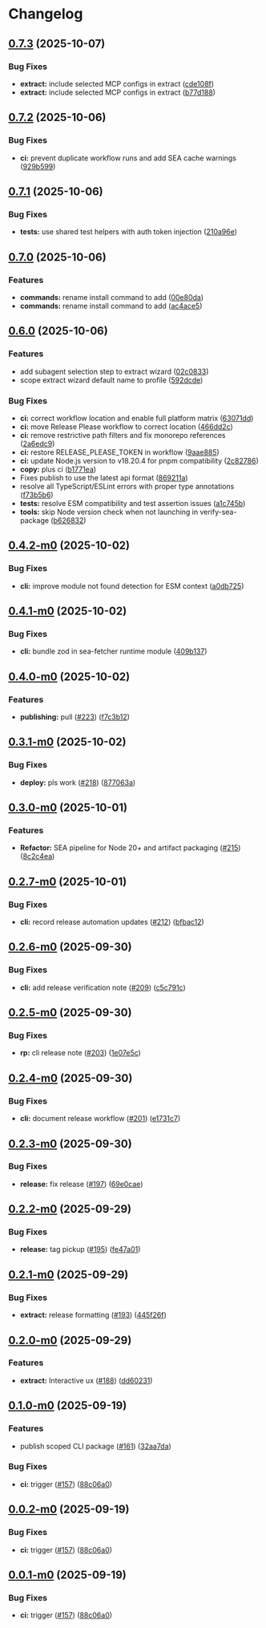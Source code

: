 # Changelog

## [0.7.3](https://github.com/terrazul-ai/cli/compare/v0.7.2...v0.7.3) (2025-10-07)


### Bug Fixes

* **extract:** include selected MCP configs in extract ([cde108f](https://github.com/terrazul-ai/cli/commit/cde108f468d802716721c195a60e29a3364831f5))
* **extract:** include selected MCP configs in extract ([b77d188](https://github.com/terrazul-ai/cli/commit/b77d1888de8e07424fe5e901b91d1837335ed78b))

## [0.7.2](https://github.com/terrazul-ai/cli/compare/v0.7.1...v0.7.2) (2025-10-06)


### Bug Fixes

* **ci:** prevent duplicate workflow runs and add SEA cache warnings ([929b599](https://github.com/terrazul-ai/cli/commit/929b599fdc595b2878fdec2a77a9b9ecf053bb4f))

## [0.7.1](https://github.com/terrazul-ai/cli/compare/v0.7.0...v0.7.1) (2025-10-06)


### Bug Fixes

* **tests:** use shared test helpers with auth token injection ([210a96e](https://github.com/terrazul-ai/cli/commit/210a96e533b3cff932cc8009a00bb8d76ef602c5))

## [0.7.0](https://github.com/terrazul-ai/cli/compare/v0.6.0...v0.7.0) (2025-10-06)


### Features

* **commands:** rename install command to add ([00e80da](https://github.com/terrazul-ai/cli/commit/00e80da450182ea4b2d179d2a9438f8ae0979681))
* **commands:** rename install command to add ([ac4ace5](https://github.com/terrazul-ai/cli/commit/ac4ace54d46feb9426e21699748cbce40931fe7f))

## [0.6.0](https://github.com/terrazul-ai/cli/compare/v0.5.13...v0.6.0) (2025-10-06)


### Features

* add subagent selection step to extract wizard ([02c0833](https://github.com/terrazul-ai/cli/commit/02c0833c3fe28a045b044081ece6abd4fd9818b8))
* scope extract wizard default name to profile ([592dcde](https://github.com/terrazul-ai/cli/commit/592dcdeef5b4ea0b76bc204a9073b64e82ace6a7))


### Bug Fixes

* **ci:** correct workflow location and enable full platform matrix ([63071dd](https://github.com/terrazul-ai/cli/commit/63071dd75f5b6f5161e2e2d8afab03564c75f102))
* **ci:** move Release Please workflow to correct location ([466dd2c](https://github.com/terrazul-ai/cli/commit/466dd2c7a068144b35e5d0eea1ccd256da9e6594))
* **ci:** remove restrictive path filters and fix monorepo references ([2a6edc9](https://github.com/terrazul-ai/cli/commit/2a6edc9cb546f90053d462372b2aab8b58c63d84))
* **ci:** restore RELEASE_PLEASE_TOKEN in workflow ([9aae885](https://github.com/terrazul-ai/cli/commit/9aae885835b0cda6dcfd888971c06af8913ba890))
* **ci:** update Node.js version to v18.20.4 for pnpm compatibility ([2c82786](https://github.com/terrazul-ai/cli/commit/2c82786b223a05947306a12c63b383f509c6a4bc))
* **copy:** plus ci ([b1771ea](https://github.com/terrazul-ai/cli/commit/b1771ea9807b08a676995192f139ae7b16a7f004))
* Fixes publish to use the latest api format ([869211a](https://github.com/terrazul-ai/cli/commit/869211a6e24be7399e2bb9532a4182efb507df78))
* resolve all TypeScript/ESLint errors with proper type annotations ([f73b5b6](https://github.com/terrazul-ai/cli/commit/f73b5b6a3d65f424abf1f16ac636770e24d1d717))
* **tests:** resolve ESM compatibility and test assertion issues ([a1c745b](https://github.com/terrazul-ai/cli/commit/a1c745b613f634408585b9037a3542aa9099dde5))
* **tools:** skip Node version check when not launching in verify-sea-package ([b626832](https://github.com/terrazul-ai/cli/commit/b6268323f9c9971fe5032f1ee8d5130ece5d34b6))

## [0.4.2-m0](https://github.com/terrazul-ai/terrazul/compare/v0.4.1-m0...v0.4.2-m0) (2025-10-02)


### Bug Fixes

* **cli:** improve module not found detection for ESM context ([a0db725](https://github.com/terrazul-ai/terrazul/commit/a0db72539774335464f3db3e89735db86b8ad42e))

## [0.4.1-m0](https://github.com/terrazul-ai/terrazul/compare/v0.4.0-m0...v0.4.1-m0) (2025-10-02)


### Bug Fixes

* **cli:** bundle zod in sea-fetcher runtime module ([409b137](https://github.com/terrazul-ai/terrazul/commit/409b13719205afbba2b54e5b48bf4cc147f9ae14))

## [0.4.0-m0](https://github.com/terrazul-ai/terrazul/compare/v0.3.1-m0...v0.4.0-m0) (2025-10-02)


### Features

* **publishing:** pull ([#223](https://github.com/terrazul-ai/terrazul/issues/223)) ([f7c3b12](https://github.com/terrazul-ai/terrazul/commit/f7c3b12da9923299427b8f195bfb8dce838f93ae))

## [0.3.1-m0](https://github.com/terrazul-ai/terrazul/compare/v0.3.0-m0...v0.3.1-m0) (2025-10-02)


### Bug Fixes

* **deploy:** pls work ([#218](https://github.com/terrazul-ai/terrazul/issues/218)) ([877063a](https://github.com/terrazul-ai/terrazul/commit/877063a04e182df0b4090bc427e958aec46f5e9b))

## [0.3.0-m0](https://github.com/terrazul-ai/terrazul/compare/v0.2.7-m0...v0.3.0-m0) (2025-10-01)


### Features

* **Refactor:** SEA pipeline for Node 20+ and artifact packaging ([#215](https://github.com/terrazul-ai/terrazul/issues/215)) ([8c2c4ea](https://github.com/terrazul-ai/terrazul/commit/8c2c4ea5d25670c949876f9ff6dd09520abc0a55))

## [0.2.7-m0](https://github.com/terrazul-ai/terrazul/compare/v0.2.6-m0...v0.2.7-m0) (2025-10-01)


### Bug Fixes

* **cli:** record release automation updates ([#212](https://github.com/terrazul-ai/terrazul/issues/212)) ([bfbac12](https://github.com/terrazul-ai/terrazul/commit/bfbac12e5eded3c43cf5609c4d3b6d7c99aa2912))

## [0.2.6-m0](https://github.com/terrazul-ai/terrazul/compare/v0.2.5-m0...v0.2.6-m0) (2025-09-30)


### Bug Fixes

* **cli:** add release verification note ([#209](https://github.com/terrazul-ai/terrazul/issues/209)) ([c5c791c](https://github.com/terrazul-ai/terrazul/commit/c5c791cb97600f16bf0b7346baa7537c3af3e116))

## [0.2.5-m0](https://github.com/terrazul-ai/terrazul/compare/v0.2.4-m0...v0.2.5-m0) (2025-09-30)


### Bug Fixes

* **rp:** cli release note ([#203](https://github.com/terrazul-ai/terrazul/issues/203)) ([1e07e5c](https://github.com/terrazul-ai/terrazul/commit/1e07e5c7e37c8e569126763bbeb9b041c09538c5))

## [0.2.4-m0](https://github.com/terrazul-ai/terrazul/compare/v0.2.3-m0...v0.2.4-m0) (2025-09-30)


### Bug Fixes

* **cli:** document release workflow ([#201](https://github.com/terrazul-ai/terrazul/issues/201)) ([e1731c7](https://github.com/terrazul-ai/terrazul/commit/e1731c7a33eb2eb5077c71b4a78fb187b43df268))

## [0.2.3-m0](https://github.com/terrazul-ai/terrazul/compare/v0.2.2-m0...v0.2.3-m0) (2025-09-30)


### Bug Fixes

* **release:** fix release ([#197](https://github.com/terrazul-ai/terrazul/issues/197)) ([69e0cae](https://github.com/terrazul-ai/terrazul/commit/69e0cae767cb0cca718ac93db997669dc186dae3))

## [0.2.2-m0](https://github.com/terrazul-ai/terrazul/compare/v0.2.1-m0...v0.2.2-m0) (2025-09-29)


### Bug Fixes

* **release:** tag pickup ([#195](https://github.com/terrazul-ai/terrazul/issues/195)) ([fe47a01](https://github.com/terrazul-ai/terrazul/commit/fe47a01c8b7e9920a50e8d61e6df92ef6d21d828))

## [0.2.1-m0](https://github.com/terrazul-ai/terrazul/compare/v0.2.0-m0...v0.2.1-m0) (2025-09-29)


### Bug Fixes

* **extract:** release formatting ([#193](https://github.com/terrazul-ai/terrazul/issues/193)) ([445f26f](https://github.com/terrazul-ai/terrazul/commit/445f26f9d506d4a1aa8351273dba6a605461ea44))

## [0.2.0-m0](https://github.com/terrazul-ai/terrazul/compare/v0.1.0-m0...v0.2.0-m0) (2025-09-29)

### Features

- **extract:** Interactive ux ([#188](https://github.com/terrazul-ai/terrazul/issues/188)) ([dd60231](https://github.com/terrazul-ai/terrazul/commit/dd6023114dbdc1e2d588d4bd10854bd4eb617f26))

## [0.1.0-m0](https://github.com/terrazul-ai/terrazul/compare/v0.0.2-m0...v0.1.0-m0) (2025-09-19)

### Features

- publish scoped CLI package ([#161](https://github.com/terrazul-ai/terrazul/issues/161)) ([32aa7da](https://github.com/terrazul-ai/terrazul/commit/32aa7da41158b42042a792c8ddcf0e3dd8efbe4f))

### Bug Fixes

- **ci:** trigger ([#157](https://github.com/terrazul-ai/terrazul/issues/157)) ([88c06a0](https://github.com/terrazul-ai/terrazul/commit/88c06a0aefa56ebd3173959dc520eb97b3210bb6))

## [0.0.2-m0](https://github.com/terrazul-ai/terrazul/compare/terrazul-cli-v0.0.1-m0...terrazul-cli-v0.0.2-m0) (2025-09-19)

### Bug Fixes

- **ci:** trigger ([#157](https://github.com/terrazul-ai/terrazul/issues/157)) ([88c06a0](https://github.com/terrazul-ai/terrazul/commit/88c06a0aefa56ebd3173959dc520eb97b3210bb6))

## [0.0.1-m0](https://github.com/terrazul-ai/terrazul/compare/terrazul-cli-v0.0.0-m0...terrazul-cli-v0.0.1-m0) (2025-09-19)

### Bug Fixes

- **ci:** trigger ([#157](https://github.com/terrazul-ai/terrazul/issues/157)) ([88c06a0](https://github.com/terrazul-ai/terrazul/commit/88c06a0aefa56ebd3173959dc520eb97b3210bb6))
